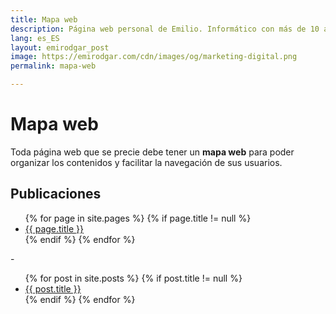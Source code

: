 ```yaml
---
title: Mapa web
description: Página web personal de Emilio. Informático con más de 10 años en Marketing Digital.
lang: es_ES
layout: emirodgar_post
image: https://emirodgar.com/cdn/images/og/marketing-digital.png
permalink: mapa-web

---
```


# Mapa web

Toda página web que se precie debe tener un **mapa web** para poder organizar los contenidos y facilitar la navegación de sus usuarios.

## <a name="seo"></a> Publicaciones 

<ul>
{% for page in site.pages %}
{% if page.title != null  %}
	  <li><a href="{{ page.url }}">{{ page.title }}</a></li>
{% endif %}
{% endfor %}
</ul>
-
<ul>
{% for post in site.posts %}
{% if post.title != null  %}
	  <li><a href="{{ post.url }}">{{ post.title }}</a></li>
{% endif %}
{% endfor %}
</ul>


